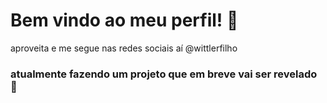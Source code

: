 # Bem vindo ao meu perfil! 👋


aproveita e me segue nas redes sociais aí @wittlerfilho


### atualmente fazendo um projeto que em breve vai ser revelado 👀

<!---
wittlerfilho/wittlerfilho is a ✨ special ✨ repository because its `README.md` (this file) appears on your GitHub profile.
You can click the Preview link to take a look at your changes.
--->
